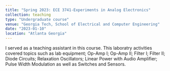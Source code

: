 ```yaml
---
title: "Spring 2023: ECE 3741-Experiments in Analog Electronics"
collection: teaching
type: "Undergraduate course"
venue: "Georgia Tech, School of Electrical and Computer Engineering"
date: "2023-01-10"
location: "Atlanta Georgia"
---
```

I served as a teaching assistant in this course.
This laboratry activities covered topics such as lab equipment; Op-Amp I; Op-Amp II; Filter I; Filter II; Diode Circuits; Relaxation Oscillators; Linear Power with Audio Amplifier; Pulse Width Modulation as well as Switches and Sensors.

